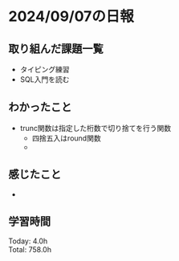 # 2024/09/07の日報
## 取り組んだ課題一覧
* タイピング練習
* SQL入門を読む
## わかったこと
* trunc関数は指定した桁数で切り捨てを行う関数
  *  四捨五入はround関数
  *   
## 感じたこと
* 
## 学習時間
Today: 4.0h<br>
Total: 758.0h
